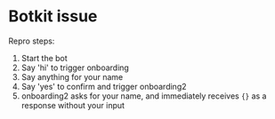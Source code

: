 # Botkit issue

Repro steps:
1. Start the bot
1. Say 'hi' to trigger onboarding
1. Say anything for your name
1. Say 'yes' to confirm and trigger onboarding2
1. onboarding2 asks for your name, and immediately receives `{}` as a response without your input

